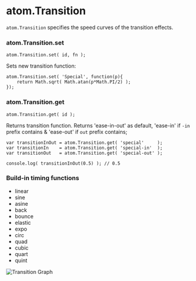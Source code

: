 atom.Transition
===============

`atom.Transition` specifies the speed curves of the transition effects.

### atom.Transition.set

	atom.Transition.set( id, fn );

Sets new transition function:

	atom.Transition.set( 'Special', function(p){
		return Math.sqrt( Math.atan(p*Math.PI/2) );
	});

### atom.Transition.get

	atom.Transition.get( id );

Returns transition function. Returns 'ease-in-out' as default, 'ease-in' if `-in` prefix contains & 'ease-out' if `out` prefix contains;

	var transitionInOut = atom.Transition.get( 'special'     );
	var transitionIn    = atom.Transition.get( 'special-in'  );
	var transitionOut   = atom.Transition.get( 'special-out' );
	
	console.log( transitionInOut(0.5) ); // 0.5

### Build-in timing functions

* linear
* sine
* asine
* back
* bounce
* elastic
* expo
* circ
* quad
* cubic
* quart
* quint

![Transition Graph](https://github.com/theshock/atomjs/raw/master/Docs/En/Declare/transition-graph.png)